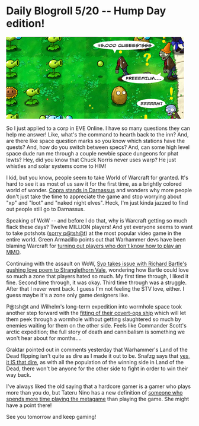 # Daily Blogroll 5/20 -- Hump Day edition!

![If everyone would just plant one plant against mediocre games, what a happy and zombie-free world this would be!](../uploads/2009/05/plantsvsrmt.jpg "If everyone would just plant one plant against mediocre games, what a happy and zombie-free world this would be!")

So I just applied to a corp in EVE Online. I have so many questions they can help me answer! Like, what's the command to hearth back to the inn? And, are there like space question marks so you know which stations have the quests? And, how do you switch between specs? And, can some high level space dude run me through a couple newbie space dungeons for phat lewts? Hey, did you know that Chuck Norris never uses warp? He just whistles and solar systems come to HIM!

I kid, but you know, people seem to take World of Warcraft for granted. It's hard to see it as most of us saw it for the first time, as a brightly colored world of wonder. [Copra stands in Darnassus](http://bullcopra.blogspot.com/2009/05/step-back-and-take-new-look.html) and wonders why more people don't just take the time to appreciate the game and stop worrying about "xp" and "loot" and "naked night elves". Heck, I'm just kinda jazzed to find out people still go to Darnassus.

Speaking of WoW -- and before I do that, why is Warcraft getting so much flack these days? Twelve MILLION players! And yet everyone seems to want to take potshots ([sorry p@tsh@t](http://potshot.wordpress.com/)) at the most popular video game in the entire world. Green Armadillo points out that Warhammer devs have been blaming Warcraft for [turning out players who don't know how to play an MMO](http://playervsdeveloper.blogspot.com/2009/05/warhammer-faction-balance-finally-hits.html).

Continuing with the assault on WoW, [Syp takes issue with Richard Bartle's gushing love poem to Stranglethorn Vale](http://biobreak.wordpress.com/2009/05/19/make-way-for-us-lowly-gamers/), wondering how Bartle could love so much a zone that players hated so much. My first time through, I liked it fine. Second time through, it was okay. Third time through was a struggle. After that I never went back. I guess I'm not feeling the STV love, either. I guess maybe it's a zone only game designers like.

P@tsh@t and Wilhelm's long-term expedition into wormhole space took another step forward with the [fitting of their covert-ops ship](http://tagn.wordpress.com/2009/05/19/buzzard-no-skill-left-behind/) which will let them peek through a wormhole without getting slaughtered so much by enemies waiting for them on the other side. Feels like Commander Scott's arctic expedition; the full story of death and cannibalism is something we won't hear about for months....

Graktar pointed out in comments yesterday that Warhammer's Land of the Dead flipping isn't quite as dire as I made it out to be. Snafzg says that [yes, it IS that dire](http://snafzg.mmofansites.com/posts/1323-warhammer-online-s-greatest-design-flaw), as with all the population of the winning side in Land of the Dead, there won't be anyone for the other side to fight in order to win their way back. 

I've always liked the old saying that a hardcore gamer is a gamer who plays more than you do, but Tateru Nino has a new definition of [someone who spends more time playing the metagame](http://dwellonit.taterunino.net/2009/05/19/what-actually-is-a-hardcore-gamer-a-definition/) than playing the game. She might have a point there!

See you tomorrow and keep gaming!

